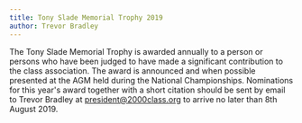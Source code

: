```yaml
---
title: Tony Slade Memorial Trophy 2019 
author: Trevor Bradley
---
```

The Tony Slade Memorial Trophy is awarded annually to a person or persons who have been judged to have made a significant contribution to the class association. The award is announced and when possible presented at the AGM held during the National Championships. Nominations for this year's award together with a short citation should be sent by email to Trevor Bradley at <president@2000class.org> to arrive no later than 8th August 2019.